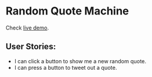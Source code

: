# Random Quote Machine
Check [live demo](https://frankbearzou.github.io/random-quote-machine/).
## User Stories:
- I can click a button to show me a new random quote.
- I can press a button to tweet out a quote.
